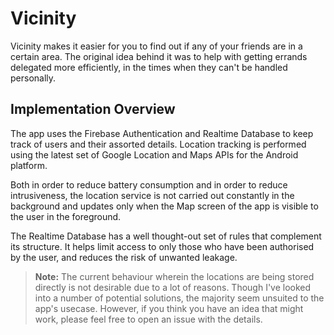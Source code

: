 # Vicinity

Vicinity makes it easier for you to find out if any of your friends are in a certain area. The original idea behind it was to help with getting errands delegated more efficiently, in the times when they can't be handled personally.

## Implementation Overview

The app uses the Firebase Authentication and Realtime Database to keep track of users and their assorted details. Location tracking is performed using the latest set of Google Location and Maps APIs for the Android platform.

Both in order to reduce battery consumption and in order to reduce intrusiveness, the location service is not carried out constantly in the background and updates only when the Map screen of the app is visible to the user in the foreground.

The Realtime Database has a well thought-out set of rules that complement its structure. It helps limit access to only those who have been authorised by the user, and reduces the risk of unwanted leakage.

> **Note:** The current behaviour wherein the locations are being stored directly is not desirable due to a lot of reasons. Though I've looked into a number of potential solutions, the majority seem unsuited to the app's usecase. However, if you think you have an idea that might work, please feel free to open an issue with the details.
